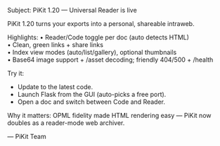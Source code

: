 Subject: PiKit 1.20 — Universal Reader is live

PiKit 1.20 turns your exports into a personal, shareable intraweb.

Highlights:
• Reader/Code toggle per doc (auto detects HTML)  
• Clean, green links + share links  
• Index view modes (auto/list/gallery), optional thumbnails  
• Base64 image support + /asset decoding; friendly 404/500 + /health  

Try it:
- Update to the latest code.
- Launch Flask from the GUI (auto-picks a free port).
- Open a doc and switch between Code and Reader.

Why it matters:
OPML fidelity made HTML rendering easy — PiKit now doubles as a reader-mode web archiver.

— PiKit Team
